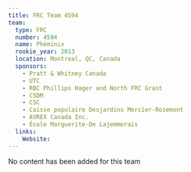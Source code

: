 ```yaml
---
title: FRC Team 4594
team:
  type: FRC
  number: 4594
  name: Phéminix
  rookie_year: 2013
  location: Montreal, QC, Canada
  sponsors:
    - Pratt & Whitney Canada
    - UTC
    - RBC Phillips Hager and North FRC Grant
    - CSDM
    - CSC
    - Caisse populaire Desjardins Mercier-Rosemont
    - AVREX Canada Inc.
    - École Marguerite-De Lajemmerais
  links:
    Website: 
---
```

No content has been added for this team